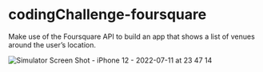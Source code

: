 # codingChallenge-foursquare
Make use of the Foursquare API to build an app that shows a list of venues around the user’s location.

![Simulator Screen Shot - iPhone 12 - 2022-07-11 at 23 47 14](https://user-images.githubusercontent.com/72552073/178364737-e23b85fa-16a4-4315-88a8-95ac2e20e8c7.png)
